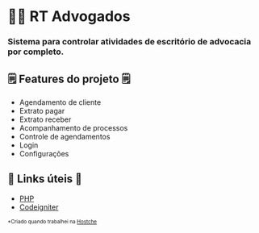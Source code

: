 # 🧔🏻 RT Advogados

### Sistema para controlar atividades de escritório de advocacia por completo.


## 🗒️ Features do projeto 🗒️

- Agendamento de cliente
- Extrato pagar
- Extrato receber
- Acompanhamento de processos
- Controle de agendamentos
- Login
- Configurações

## 💎 Links úteis 💎
- [PHP](https://www.php.net/)
- [Codeigniter](https://www.codeigniter.com/)


<small style="font-size: 10px">*Criado quando trabalhei na [Hostche](http://www.hostche.com.br)</small>
